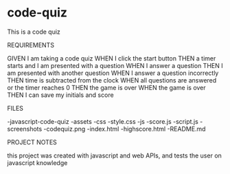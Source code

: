 # code-quiz
This is a code quiz 

REQUIREMENTS

GIVEN I am taking a code quiz
WHEN I click the start button
THEN a timer starts and I am presented with a question
WHEN I answer a question
THEN I am presented with another question
WHEN I answer a question incorrectly
THEN time is subtracted from the clock
WHEN all questions are answered or the timer reaches 0
THEN the game is over
WHEN the game is over
THEN I can save my initials and score

FILES

-javascript-code-quiz
-assets
-css
-style.css
-js
-score.js
-script.js
-screenshots
-codequiz.png
-index.html
-highscore.html
-README.md

PROJECT NOTES 

this project was created with javascript and web APIs, and tests the user on javascript knowledge
